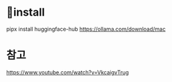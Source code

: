# install
pipx install huggingface-hub
https://ollama.com/download/mac


# 참고 
https://www.youtube.com/watch?v=VkcaigvTrug 
